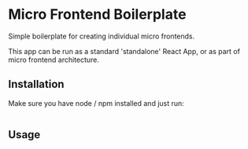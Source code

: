 # Micro Frontend Boilerplate

Simple boilerplate for creating individual micro frontends.

This app can be run as a standard 'standalone' React App, or as part of micro frontend architecture.

## Installation

Make sure you have node / npm installed and just run: 

```npm i
```

## Usage

```npm run start
```